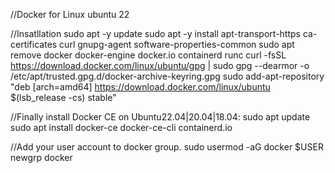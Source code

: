 //Docker for Linux ubuntu 22

//Insatllation
sudo apt -y update
sudo apt -y install apt-transport-https ca-certificates curl gnupg-agent software-properties-common
sudo apt remove docker docker-engine docker.io containerd runc
curl -fsSL https://download.docker.com/linux/ubuntu/gpg | sudo gpg --dearmor -o /etc/apt/trusted.gpg.d/docker-archive-keyring.gpg
sudo add-apt-repository "deb [arch=amd64] https://download.docker.com/linux/ubuntu $(lsb_release -cs) stable"

//Finally install Docker CE on Ubuntu22.04|20.04|18.04:
sudo apt update
sudo apt install docker-ce docker-ce-cli containerd.io

//Add your user account to docker group.
sudo usermod -aG docker $USER
newgrp docker




